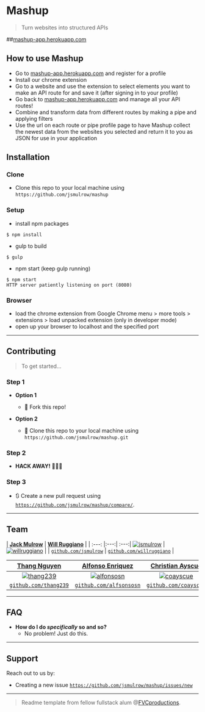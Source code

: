 # Mashup 

> Turn websites into structured APIs

##<a href="mashup-app.herokuapp.com">mashup-app.herokuapp.com</a>

## How to use Mashup
- Go to <a href="mashup-app.herokuapp.com">mashup-app.herokuapp.com</a> and register for a profile
- Install our chrome extension
- Go to a website and use the extension to select elements you want to make an API route for and save it (after signing in to your profile)
- Go back to <a href="mashup-app.herokuapp.com">mashup-app.herokuapp.com</a> and manage all your API routes!
- Combine and transform data from different routes by making a pipe and applying filters
- Use the url on each route or pipe profile page to have Mashup collect the newest data from the websites you selected and return it to you as JSON for use in your application

## Installation

### Clone

- Clone this repo to your local machine using `https://github.com/jsmulrow/mashup`

### Setup

- install npm packages

```shell
$ npm install
```

- gulp to build

```shell
$ gulp
```

- npm start (keep gulp running)

```shell
$ npm start
HTTP server patiently listening on port (8080)
```

### Browser

- load the chrome extension from Google Chrome menu > more tools > extensions > load unpacked extension (only in developer mode)
- open up your browser to localhost and the specified port

---

## Contributing

> To get started...

### Step 1

- **Option 1**
    - 🍴 Fork this repo!

- **Option 2**
    - 👯 Clone this repo to your local machine using `https://github.com/jsmulrow/mashup.git`

### Step 2

- **HACK AWAY!** 🔨🔨🔨

### Step 3

- 🔃 Create a new pull request using <a href="https://github.com/jsmulrow/mashup/compare/" target="_blank">`https://github.com/jsmulrow/mashup/compare/`</a>.

---

## Team

| <a href="github.com/jsmulrow" target="_blank">**Jack Mulrow**</a> | <a href="github.com/willruggiano" target="_blank">**Will Ruggiano**</a> |
| :---: |:---:| :---:|
[![jsmulrow](https://avatars0.githubusercontent.com/u/11140174?v=3&s=200)](github.com/jsmulrow)    | [![willruggiano](https://avatars1.githubusercontent.com/u/11872440?v=3&s=200)](github.com/willruggiano)    |
| <a href="http://github.com/jsmulrow" target="_blank">`github.com/jsmulrow`</a> | <a href="http://github.com/willruggiano" target="_blank">`github.com/willruggiano`</a> |

| <a href="github.com/thang239" target="_blank">**Thang Nguyen**</a> | <a href="github.com/alfsonsosn" target="_blank">**Alfonso Enriquez**</a> | <a href="github.com/coayscue" target="_blank">**Christian Ayscue**</a> 
| :---: |:---:| :---:|
| [![thang239](https://avatars1.githubusercontent.com/u/11095933?v=3&s=200)](github.com/thang239)    | [![alfonsosn](https://avatars1.githubusercontent.com/u/7824950?v=3&s=200)](github.com/alfsonsosn) | [![coayscue](https://avatars2.githubusercontent.com/u/11601141?v=3&s=200)](github.com/coayscue)  | 
| <a href="http://github.com/thang239" target="_blank">`github.com/thang239`</a> | <a href="http://github.com/alfonsosn" target="_blank">`github.com/alfsonsosn`</a> | <a href="http://github.com/coayscue" target="_blank">`github.com/coayscue`</a>

---

## FAQ

- **How do I do *specifically* so and so?**
    - No problem! Just do this.

---

## Support

Reach out to us by:

- Creating a new issue  <a href="https://github.com/jsmulrow/mashup/issues/new" target="_blank">`https://github.com/jsmulrow/mashup/issues/new`</a>

---

> Readme template from fellow fullstack alum @<a href="http://fvcproductions.com" target="_blank">FVCproductions</a>.
